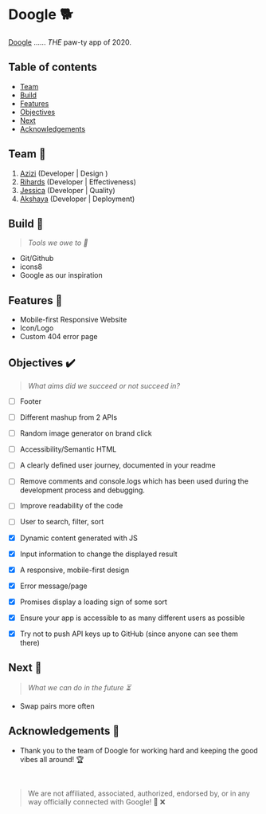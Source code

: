 # Doogle :dog2:
[Doogle](https://fairyaksh.github.io/Doogle/) ...... *THE* paw-ty app of 2020.

## Table of contents

- [Team](#Team)
- [Build](#Build)
- [Features](#Features)
- [Objectives](#Objectives)
- [Next](#Next)
- [Acknowledgements](#Acknowledgements)

## Team :brain:

1. [Azizi](https://github.com/Azizi-A) (Developer | Design )  
2. [Rihards](https://github.com/RihardsJ) (Developer | Effectiveness)  
3. [Jessica](https://github.com/jessica440) (Developer | Quality)  
4. [Akshaya](https://github.com/fairyaksh) (Developer | Deployment)


## Build :hammer:

> *Tools we owe to :wrench:*

- Git/Github
- icons8
- Google as our inspiration


## Features :mag_right:	

- Mobile-first Responsive Website
- Icon/Logo
- Custom 404 error page


## Objectives :heavy_check_mark:	

> *What aims did we succeed or not succeed in?*

- [ ] Footer
- [ ] Different mashup from 2 APIs
- [ ] Random image generator on brand click
- [ ] Accessibility/Semantic HTML
- [ ] A clearly defined user journey, documented in your readme
- [ ] Remove comments and console.logs which has been used during the development process and debugging.
- [ ] Improve readability of the code
- [ ] User to search, filter, sort
- [x] Dynamic content generated with JS
- [x] Input information to change the displayed result
- [x] A responsive, mobile-first design
- [x] Error message/page
- [x] Promises display a loading sign of some sort
- [x] Ensure your app is accessible to as many different users as possible
- [x] Try not to push API keys up to GitHub (since anyone can see them there)


## Next :footprints:
 
> *What we can do in the future :hourglass_flowing_sand:*

* Swap pairs more often


## Acknowledgements :tada:

* Thank you to the team of Doogle for working hard and keeping the good vibes all around! :trophy:	

&nbsp;

> We are not affiliated, associated, authorized, endorsed by, or in any way officially connected with Google! :no_good:	:x:
